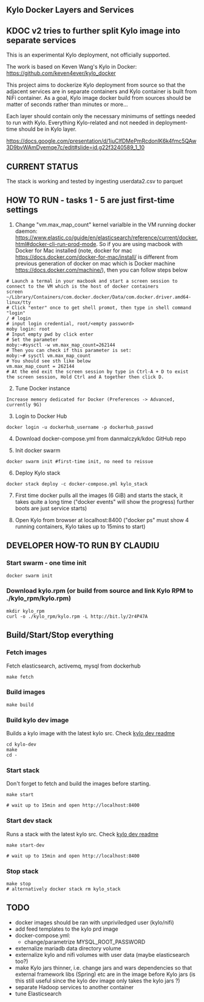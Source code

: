 ## Kylo Docker Layers and Services
## KDOC v2 tries to further split Kylo image into separate services

This is an experimental Kylo deployment, not officially supported.

The work is based on Keven Wang's Kylo in Docker: https://github.com/keven4ever/kylo_docker

This project aims to dockerize Kylo deployment from source so that the adjacent
services are in separate containers and Kylo container is built from NiFi container.
As a goal, Kylo image docker build from sources should be matter of seconds rather than minutes or more...

Each layer should contain only the necessary minimums of settings needed to run with Kylo.
Everything Kylo-related and not needed in deployment-time should be in Kylo layer.

https://docs.google.com/presentation/d/1juClfDMePmRcdonlK6k4fmc5QAw3D9bvWAmDyemqe7c/edit#slide=id.g22f3240589_1_10
## CURRENT STATUS
The stack is working and tested by ingesting userdata2.csv to parquet

## HOW TO RUN - tasks 1 - 5 are just first-time settings
1. Change "vm.max_map_count" kernel varialble in the VM running docker daemon: https://www.elastic.co/guide/en/elasticsearch/reference/current/docker.html#docker-cli-run-prod-mode.
So if you are using macbook with Docker for Mac installed (note, docker for mac https://docs.docker.com/docker-for-mac/install/ is different from previous generation of docker on mac which is Docker machine https://docs.docker.com/machine/), then you can follow steps below
```
# Launch a termal in your macbook and start a screen session to connect to the VM which is the host of docker containers
screen ~/Library/Containers/com.docker.docker/Data/com.docker.driver.amd64-linux/tty
# Click "enter" once to get shell promot, then type in shell command "login"
/ # login
# input login credential, root/<empty password>
moby login: root
# Input empty pwd by click enter
# Set the parameter
moby:~#sysctl -w vm.max_map_count=262144
# Then you can check if this parameter is set:
moby:~# sysctl vm.max_map_count
# You should see sth like below
vm.max_map_count = 262144
# At the end exit the screen session by type in Ctrl-A + D to exist the screen session, Hold Ctrl and A together then click D.
```
2. Tune Docker instance
```
Increase memory dedicated for Docker (Preferences -> Advanced, currently 9G)
```
3. Login to Docker Hub
```
docker login -u dockerhub_username -p dockerhub_passwd
```
4. Download docker-compose.yml from danmalczyk/kdoc GitHub repo 
 
5. Init docker swarm
```
docker swarm init #first-time init, no need to reissue
```

6. Deploy Kylo stack
```
docker stack deploy -c docker-compose.yml kylo_stack
```

7. First time docker pulls all the images (6 GiB) and starts the stack,
    it takes quite a long time ("docker events" will show the progress)
    further boots are just service starts)

8. Open Kylo from browser at localhost:8400 ("docker ps" must show 4 running containers, Kylo takes up to 15mins to start)

## DEVELOPER HOW-TO RUN BY CLAUDIU
### Start swarm - one time init
```
docker swarm init
```

### Download kylo.rpm (or build from source and link Kylo RPM to ./kylo_rpm/kylo.rpm)
```
mkdir kylo_rpm
curl -o ./kylo_rpm/kylo.rpm -L http://bit.ly/2r4P47A
```

## Build/Start/Stop everything

### Fetch images
Fetch elasticsearch, activemq, mysql from dockerhub

```
make fetch
```

### Build images
```
make build
```

### Build kylo dev image
Builds a kylo image with the latest kylo src. Check [kylo dev readme](kylo-dev/README.md)

```
cd kylo-dev
make
cd -
```

### Start stack
Don't forget to fetch and build the images before starting.

```
make start

# wait up to 15min and open http://localhost:8400
```

### Start dev stack
Runs a stack with the latest kylo src. Check [kylo dev readme](kylo-dev/README.md)

```
make start-dev

# wait up to 15min and open http://localhost:8400
```

### Stop stack
```
make stop
# alternatively docker stack rm kylo_stack
```

## TODO
- docker images should be ran with unpriviledged user (kylo/nifi)
- add feed templates to the kylo prd image
- docker-compose.yml:
    - change/parametrize MYSQL_ROOT_PASSWORD
- externalize mariadb data directory volume
- externalize kylo and nifi volumes with user data (maybe elasticsearch too?)
- make Kylo jars thinner, i.e. change jars and wars dependencies so that external framework libs (Spring) etc are in the image before Kylo jars (is this still useful since the kylo dev image only takes the kylo jars ?)
- separate Hadoop services to another container
- tune Elasticsearch
